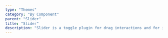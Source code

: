 ```yaml
---
type: "Themes"
category: "By Component"
parent: "Slider"
title: "Slider"
description: "Slider is a toggle plugin for drag interactions and for interfaces that slide on one axis."
---
```

